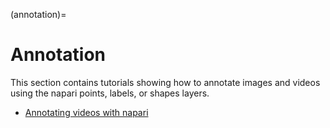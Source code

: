 (annotation)=

# Annotation

This section contains tutorials showing how to annotate images and videos using the napari points, labels, or shapes layers.

- [Annotating videos with napari](annotate_points)
